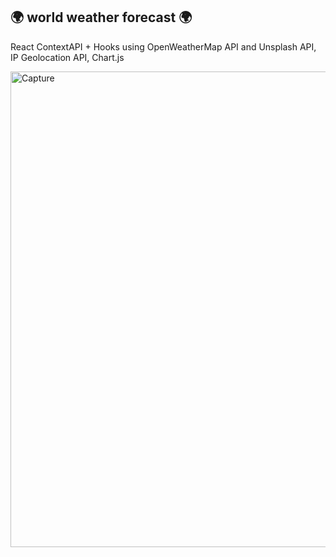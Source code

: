 ## :earth_africa: world weather forecast :earth_africa:
React ContextAPI + Hooks using OpenWeatherMap API and Unsplash API, IP Geolocation API, Chart.js 

<img width="761" alt="Capture" src="https://user-images.githubusercontent.com/55253319/80247008-36864280-8622-11ea-8c60-744eaaeb56cb.PNG">

